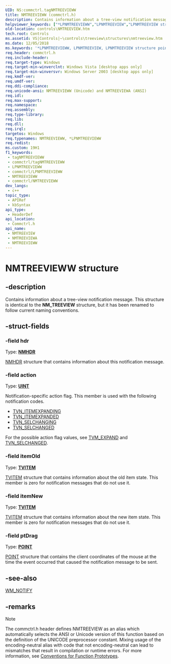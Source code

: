 ```yaml
---
UID: NS:commctrl.tagNMTREEVIEWW
title: NMTREEVIEWW (commctrl.h)
description: Contains information about a tree-view notification message. This structure is identical to the NM_TREEVIEW structure, but it has been renamed to follow current naming conventions. (Unicode)
helpviewer_keywords: ["*LPNMTREEVIEWW","LPNMTREEVIEW","LPNMTREEVIEW structure pointer [Windows Controls]","NMTREEVIEW","NMTREEVIEW structure [Windows Controls]","NMTREEVIEWA","NMTREEVIEWW","_win32_NMTREEVIEW","_win32_NMTREEVIEW_cpp","commctrl/LPNMTREEVIEW","commctrl/NMTREEVIEW","commctrl/NMTREEVIEWA","commctrl/NMTREEVIEWW","controls.NMTREEVIEW","controls._win32_NMTREEVIEW"]
old-location: controls\NMTREEVIEW.htm
tech.root: Controls
ms.assetid: VS|Controls|~\controls\treeview\structures\nmtreeview.htm
ms.date: 12/05/2018
ms.keywords: '*LPNMTREEVIEWW, LPNMTREEVIEW, LPNMTREEVIEW structure pointer [Windows Controls], NMTREEVIEW, NMTREEVIEW structure [Windows Controls], NMTREEVIEWA, NMTREEVIEWW, _win32_NMTREEVIEW, _win32_NMTREEVIEW_cpp, commctrl/LPNMTREEVIEW, commctrl/NMTREEVIEW, commctrl/NMTREEVIEWA, commctrl/NMTREEVIEWW, controls.NMTREEVIEW, controls._win32_NMTREEVIEW'
req.header: commctrl.h
req.include-header: 
req.target-type: Windows
req.target-min-winverclnt: Windows Vista [desktop apps only]
req.target-min-winversvr: Windows Server 2003 [desktop apps only]
req.kmdf-ver: 
req.umdf-ver: 
req.ddi-compliance: 
req.unicode-ansi: NMTREEVIEWW (Unicode) and NMTREEVIEWA (ANSI)
req.idl: 
req.max-support: 
req.namespace: 
req.assembly: 
req.type-library: 
req.lib: 
req.dll: 
req.irql: 
targetos: Windows
req.typenames: NMTREEVIEWW, *LPNMTREEVIEWW
req.redist: 
ms.custom: 19H1
f1_keywords:
 - tagNMTREEVIEWW
 - commctrl/tagNMTREEVIEWW
 - LPNMTREEVIEWW
 - commctrl/LPNMTREEVIEWW
 - NMTREEVIEWW
 - commctrl/NMTREEVIEWW
dev_langs:
 - c++
topic_type:
 - APIRef
 - kbSyntax
api_type:
 - HeaderDef
api_location:
 - Commctrl.h
api_name:
 - NMTREEVIEW
 - NMTREEVIEWA
 - NMTREEVIEWW
---
```


# NMTREEVIEWW structure


## -description

Contains information about a tree-view notification message. This structure is identical to the 
			<b>NM_TREEVIEW</b> structure, but it has been renamed to follow current naming conventions.

## -struct-fields

### -field hdr

Type: <b><a href="/windows/win32/api/richedit/ns-richedit-nmhdr">NMHDR</a></b>


<a href="/windows/win32/api/richedit/ns-richedit-nmhdr">NMHDR</a> structure that contains information about this notification message.

### -field action

Type: <b><a href="/windows/desktop/WinProg/windows-data-types">UINT</a></b>

Notification-specific action flag. This member is used with the following notification codes.

<ul>
<li>
<a href="/windows/desktop/Controls/tvn-itemexpanding">TVN_ITEMEXPANDING</a>
</li>
<li>
<a href="/windows/desktop/Controls/tvn-itemexpanded">TVN_ITEMEXPANDED</a>
</li>
<li>
<a href="/windows/desktop/Controls/tvn-selchanging">TVN_SELCHANGING</a>
</li>
<li>
<a href="/windows/desktop/Controls/tvn-selchanged">TVN_SELCHANGED</a>
</li>
</ul>
For the possible action flag values, see <a href="/windows/desktop/Controls/tvm-expand">TVM_EXPAND</a> and <a href="/windows/desktop/Controls/tvn-selchanged">TVN_SELCHANGED</a>.

### -field itemOld

Type: <b><a href="/windows/desktop/api/commctrl/ns-commctrl-tvitemw">TVITEM</a></b>


<a href="/windows/desktop/api/commctrl/ns-commctrl-tvitemw">TVITEM</a> structure that contains information about the old item state. This member is zero for notification messages that do not use it.

### -field itemNew

Type: <b><a href="/windows/desktop/api/commctrl/ns-commctrl-tvitemw">TVITEM</a></b>


<a href="/windows/desktop/api/commctrl/ns-commctrl-tvitemw">TVITEM</a> structure that contains information about the new item state. This member is zero for notification messages that do not use it.

### -field ptDrag

Type: <b><a href="/windows/win32/api/windef/ns-windef-point">POINT</a></b>


<a href="/windows/win32/api/windef/ns-windef-point">POINT</a> structure that contains the client coordinates of the mouse at the time the event occurred that caused the notification message to be sent.

## -see-also

<a href="/windows/desktop/Controls/wm-notify">WM_NOTIFY</a>

## -remarks

> [!NOTE]
> The commctrl.h header defines NMTREEVIEW as an alias which automatically selects the ANSI or Unicode version of this function based on the definition of the UNICODE preprocessor constant. Mixing usage of the encoding-neutral alias with code that not encoding-neutral can lead to mismatches that result in compilation or runtime errors. For more information, see [Conventions for Function Prototypes](/windows/win32/intl/conventions-for-function-prototypes).
